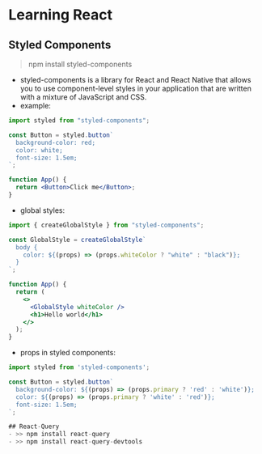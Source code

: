 # Learning React

## Styled Components

> npm install styled-components

- styled-components is a library for React and React Native that allows you to use component-level styles in your application that are written with a mixture of JavaScript and CSS.
- example:

```jsx
import styled from "styled-components";

const Button = styled.button`
  background-color: red;
  color: white;
  font-size: 1.5em;
`;

function App() {
  return <Button>Click me</Button>;
}
```

- global styles:

```jsx
import { createGlobalStyle } from "styled-components";

const GlobalStyle = createGlobalStyle`
  body {
    color: ${(props) => (props.whiteColor ? "white" : "black")};
  }
`;

function App() {
  return (
    <>
      <GlobalStyle whiteColor />
      <h1>Hello world</h1>
    </>
  );
}
```

- props in styled components:

```jsx
import styled from 'styled-components';

const Button = styled.button`
  background-color: ${(props) => (props.primary ? 'red' : 'white')};
  color: ${(props) => (props.primary ? 'white' : 'red')};
  font-size: 1.5em;
`;

## React-Query
- >> npm install react-query
- >> npm install react-query-devtools
```
